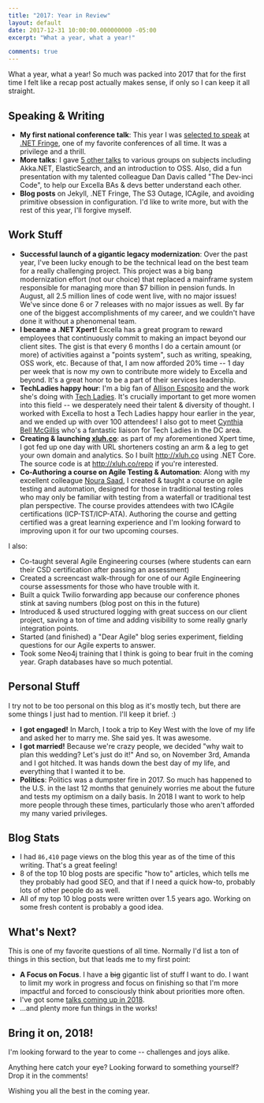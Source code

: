```yaml
---
title: "2017: Year in Review"
layout: default
date: 2017-12-31 10:00:00.000000000 -05:00
excerpt: "What a year, what a year!"

comments: true
---
```


What a year, what a year! So much was packed into 2017 that for the first time I felt like a recap post actually makes sense, if only so I can keep it all straight.

## Speaking &amp; Writing

* **My first national conference talk**: This year I was [selected to speak](https://www.youtube.com/watch?v=jFDXNGFvcYg) at [.NET Fringe](http://dotnetfringe.org), one of my favorite conferences of all time. It was a privilege and a thrill.
* **More talks**: I gave [5 other talks](https://seankilleen.com/Presentations/) to various groups on subjects including Akka.NET, ElasticSearch, and an introduction to OSS. Also, did a fun presentation with my talented colleague Dan Davis called "The Dev-inci Code", to help our Excella BAs &amp; devs better understand each other.
* **Blog posts** on Jekyll, .NET Fringe, The S3 Outage, ICAgile, and avoiding primitive obsession in configuration. I'd like to write more, but with the rest of this year, I'll forgive myself.

## Work Stuff

* **Successful launch of a gigantic legacy modernization**: Over the past year, I've been lucky enough to be the technical lead on the best team for a really challenging project. This project was a big bang modernization effort (not our choice) that replaced a mainframe system responsible for managing more than $7 billion in pension funds. In August, all 2.5 million lines of code went live, with no major issues! We've since done 6 or 7 releases with no major issues as well. By far one of the biggest accomplishments of my career, and we couldn't have done it without a phenomenal team.
* **I became a .NET Xpert!** Excella has a great program to reward employees that continuously commit to making an impact beyond our client sites. The gist is that every 6 months I do a certain amount (or more) of activities against a "points system", such as writing, speaking, OSS work, etc. Because of that, I am now afforded 20% time -- 1 day per week that is now my own to contribute more widely to Excella and beyond. It's a great honor to be a part of their services leadership.
* **TechLadies happy hour**: I'm a big fan of [Allison Esposito](https://twitter.com/allisonveronica) and the work she's doing with [Tech Ladies](https://www.hiretechladies.com). It's crucially important to get more women into this field -- we desperately need their talent & diversity of thought. I worked with Excella to host a Tech Ladies happy hour earlier in the year, and we ended up with over 100 attendees! I also got to meet [Cynthia Bell McGillis](https://twitter.com/cynthiamcgillis) who's a fantastic liaison for Tech Ladies in the DC area.
* **Creating &amp; launching [xluh.co](http://xluh.co)**: as part of my aforementioned Xpert time, I got fed up one day with URL shorteners costing an arm &amp; a leg to get your own domain and analytics. So I built <http://xluh.co> using .NET Core. The source code is at <http://xluh.co/repo> if you're interested.
* **Co-Authoring a course on Agile Testing &amp; Automation**: Along with my excellent colleague [Noura Saad](http://twitter.com/naranir), I created &amp; taught a course on agile testing and automation, designed for those in traditional testing roles who may only be familiar with testing from a waterfall or traditional test plan perspective. The course provides attendees with two ICAgile certifications (ICP-TST/ICP-ATA). Authoring the course and getting certified was a great learning experience and I'm looking forward to improving upon it for our two upcoming courses.

I also:

* Co-taught several Agile Engineering courses (where students can earn their CSD certification after passing an assessment)
* Created a screencast walk-through for one of our Agile Engineering course assessments for those who have trouble with it.
* Built a quick Twilio forwarding app because our conference phones stink at saving numbers (blog post on this in the future)
* Introduced &amp; used structured logging with great success on our client project, saving a ton of time and adding visibility to some really gnarly integration points.
* Started (and finished) a "Dear Agile" blog series experiment, fielding questions for our Agile experts to answer.
* Took some Neo4j training that I think is going to bear fruit in the coming year. Graph databases have so much potential.

## Personal Stuff

I try not to be too personal on this blog as it's mostly tech, but there are some things I just had to mention. I'll keep it brief. :)

* **I got engaged!** In March, I took a trip to Key West with the love of my life and asked her to marry me. She said yes. It was awesome.
* **I got married!** Because we're crazy people, we decided "why wait to plan this wedding? Let's just do it!" And so, on November 3rd, Amanda and I got hitched. It was hands down the best day of my life, and everything that I wanted it to be.
* **Politics**: Politics was a dumpster fire in 2017. So much has happened to the U.S. in the last 12 months that genuinely worries me about the future and tests my optimism on a daily basis. In 2018 I want to work to help more people through these times, particularly those who aren't afforded my many varied privileges.

## Blog Stats

* I had `86,410` page views on the blog this year as of the time of this writing. That's a great feeling!
* 8 of the top 10 blog posts are specific "how to" articles, which tells me they probably had good SEO, and that if I need a quick how-to, probably lots of other people do as well.
* All of my top 10 blog posts were written over 1.5 years ago. Working on some fresh content is probably a good idea.

## What's Next?

This is one of my favorite questions of all time. Normally I'd list a ton of things in this section, but that leads me to my first point:

* **A Focus on Focus**. I have a ~~big~~ gigantic list of stuff I want to do. I want to limit my work in progress and focus on finishing so that I'm more impactful and forced to consciously think about priorities more often.
* I've got some [talks coming up in 2018](https://seankilleen.com/Presentations/).
* ...and plenty more fun things in the works!

## Bring it on, 2018!

I'm looking forward to the year to come -- challenges and joys alike.

Anything here catch your eye? Looking forward to something yourself? Drop it in the comments!

Wishing you all the best in the coming year.